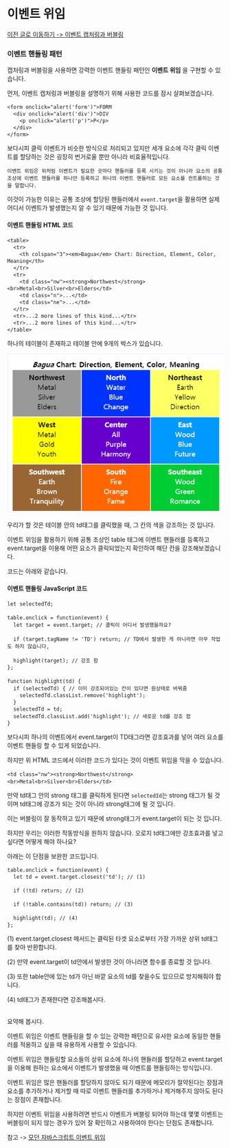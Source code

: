 # 이벤트 위임

[이전 글로 이동하기 -> 이벤트 캡처링과 버블링](./Capturing-Bubbling.md)

### 이벤트 핸들링 패턴

캡처링과 버블링을 사용하면 강력한 이벤트 핸들링 패턴인 **이벤트 위임** 을 구현할 수 있습니다.<br>

먼저, 이벤트 캡처링과 버블링을 설명하기 위해 사용한 코드를 잠시 살펴보겠습니다.<br>

```
<form onclick="alert('form')">FORM
  <div onclick="alert('div')">DIV
    <p onclick="alert('p')">P</p>
  </div>
</form>
```

보다시피 클릭 이벤트가 비슷한 방식으로 처리되고 있지만 세개 요소에 각각 클릭 이벤트를 할당하는 것은 굉장히 번거로울 뿐만 아니라 비효율적입니다.<br>

`이벤트 위임은 위처럼 이벤트가 필요한 곳마다 핸들러를 등록 시키는 것이 아니라 요소의 공통 조상에 이벤트 핸들러를 하나만 등록하고 하나의 이벤트 핸들러로 모든 요소를 컨트롤하는 것을 말합니다.`<br>

이것이 가능한 이유는 공통 조상에 할당된 핸들러에서 `event.target`을 활용하면 실제 어디서 이벤트가 발생했는지 알 수 있기 때문에 가능한 것 입니다.<br>

#### 이벤트 핸들링 HTML 코드

```
<table>
  <tr>
    <th colspan="3"><em>Bagua</em> Chart: Direction, Element, Color, Meaning</th>
  </tr>
  <tr>
    <td class="nw"><strong>Northwest</strong><br>Metal<br>Silver<br>Elders</td>
    <td class="n">...</td>
    <td class="ne">...</td>
  </tr>
  <tr>...2 more lines of this kind...</tr>
  <tr>...2 more lines of this kind...</tr>
</table>
```

하나의 테이블이 존재하고 테이블 안에 9개의 박스가 있습니다.<br>

![JavaScript-09](../../../Image/javascript-09.png)

우리가 할 것은 테이블 안의 td태그를 클릭했을 때, 그 칸의 색을 강조하는 것 입니다.<br>

이벤트 위임을 활용하기 위해 공통 조상인 table 태그에 이벤트 핸들러를 등록하고 event.target을 이용해 어떤 요소가 클릭되었는지 확인하여 해단 칸을 강조해보겠습니다.<br>

코드는 아래와 같습니다.

#### 이벤트 핸들링 JavaScript 코드

```
let selectedTd;

table.onclick = function(event) {
  let target = event.target; // 클릭이 어디서 발생했을까요?

  if (target.tagName != 'TD') return; // TD에서 발생한 게 아니라면 아무 작업도 하지 않습니다,

  highlight(target); // 강조 함
};

function highlight(td) {
  if (selectedTd) { // 이미 강조되어있는 칸이 있다면 원상태로 바꿔줌
    selectedTd.classList.remove('highlight');
  }
  selectedTd = td;
  selectedTd.classList.add('highlight'); // 새로운 td를 강조 함
}
```

보다시피 하나의 이벤트에서 event.target이 TD태그라면 강조효과를 넣어 여러 요소를 이벤트 핸들링 할 수 있게 되었습니다.<br>

하지만 위 HTML 코드에서 이러한 코드가 있다는 것이 이벤트 위임을 막을 수 있습니다.<br>

`<td class="nw"><strong>Northwest</strong><br>Metal<br>Silver<br>Elders</td>`<br>

만약 td태그 안의 strong 태그를 클릭하게 된다면 `selectedId`는 strong 태그가 될 것이며 td태그에 강조가 되는 것이 아니라 strong태그에 될 것 입니다.<br>

이는 버블링이 잘 동작하고 있기 때문에 strong태그가 event.target이 되는 것 입니다.<br>

하지만 우리는 이러한 작동방식을 원하지 않습니다. 오로지 td태그에만 강조효과를 넣고 싶다면 어떻게 해야 하나요?<br>

아래는 이 단점을 보완한 코드입니다.<br>

```
table.onclick = function(event) {
  let td = event.target.closest('td'); // (1)

  if (!td) return; // (2)

  if (!table.contains(td)) return; // (3)

  highlight(td); // (4)
};
```

(1) event.target.closest 메서드는 클릭된 타겟 요소로부터 가장 가까운 상위 td태그를 찾아 반환합니다.<br>

(2) 만약 event.target이 td안에서 발생한 것이 아니라면 함수를 종료할 것 입니다.<br>

(3) 또한 table안에 있는 td가 아닌 바깥 요소의 td를 찾을수도 있으므로 방지해줘야 합니다.<br>

(4) td태그가 존재한다면 강조해봅시다.<br><br>

요약해 봅시다.<br>

이벤트 위임은 이벤트 핸들링을 할 수 있는 강력한 패턴으로 유사한 요소에 동일한 핸들러를 적용하고 싶을 때 유용하게 사용할 수 있습니다.<br>

이벤트 위임은 핸들링할 요소들의 상위 요소에 하나의 핸들러를 할당하고 event.target을 이용해 원하는 요소에서 이벤트가 발생했을 때 이벤트를 핸들링하는 방식입니다.<br>

이벤트 위임은 많은 핸들러를 할당하지 않아도 되기 때문에 메모리가 절약된다는 장점과 요소를 추가하거나 제거할 때 따로 이벤트 핸들러를 추가하거나 제거해주지 않아도 된다는 장점이 존재합니다.<br>

하지만 이벤트 위임을 사용하려면 반드시 이벤트가 버블링 되어야 하는데 몇몇 이벤트는 버블링이 되지 않는 경우가 있어 잘 확인하고 사용하여야 한다는 단점도 존재합니다.<br>

참고 -> [모던 자바스크립트 이벤트 위임](https://ko.javascript.info/event-delegation)
